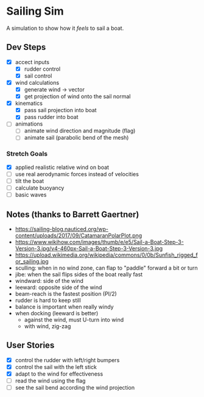 # Sailing Sim

A simulation to show how it _feels_ to sail a boat.

## Dev Steps

- [x] accect inputs
  - [x] rudder control
  - [x] sail control
- [x] wind calculations
  - [x] generate wind -> vector
  - [x] get projection of wind onto the sail normal
- [x] kinematics
  - [x] pass sail projection into boat
  - [x] pass rudder into boat
- [ ] animations
  - [ ] animate wind direction and magnitude (flag)
  - [ ] animate sail (parabolic bend of the mesh)

### Stretch Goals

- [x] applied realistic relative wind on boat
- [ ] use real aerodynamic forces instead of velocities
- [ ] tilt the boat
- [ ] calculate buoyancy
- [ ] basic waves

## Notes (thanks to Barrett Gaertner)

- <https://sailing-blog.nauticed.org/wp-content/uploads/2017/09/CatamaranPolarPlot.png>
- <https://www.wikihow.com/images/thumb/e/e5/Sail-a-Boat-Step-3-Version-3.jpg/v4-460px-Sail-a-Boat-Step-3-Version-3.jpg>
- <https://upload.wikimedia.org/wikipedia/commons/0/0b/Sunfish_rigged_for_sailing.jpg>
- sculling: when in no wind zone, can flap to "paddle" forward a bit or turn
- jibe: when the sail flips sides of the boat really fast
- windward: side of the wind
- leeward: opposite side of the wind
- beam-reach is the fastest position (PI/2)
- rudder is hard to keep still
- balance is important when really windy
- when docking (leeward is better)
  - against the wind, must U-turn into wind
  - with wind, zig-zag

## User Stories

- [x] control the rudder with left/right bumpers
- [x] control the sail with the left stick
- [x] adapt to the wind for effectiveness
- [ ] read the wind using the flag
- [ ] see the sail bend according the wind projection

